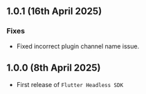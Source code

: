 ## 1.0.1 (16th April 2025)
### Fixes
* Fixed incorrect plugin channel name issue.

## 1.0.0 (8th April 2025)

* First release of `Flutter Headless SDK`
